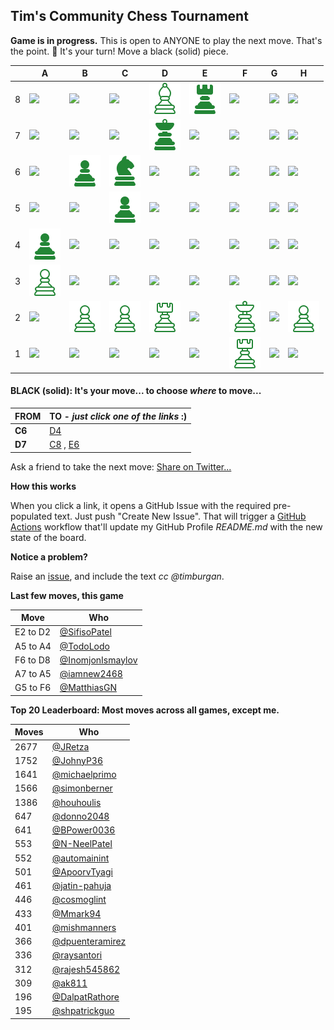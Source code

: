 
## Tim's Community Chess Tournament

**Game is in progress.** This is open to ANYONE to play the next move. That's the point. :wave:  It's your turn! Move a black (solid) piece.

|   | A | B | C | D | E | F | G | H |
| - | - | - | - | - | - | - | - | - |
| 8 | ![](https://raw.githubusercontent.com/timburgan/timburgan/master/chess_images/blank.png) | ![](https://raw.githubusercontent.com/timburgan/timburgan/master/chess_images/blank.png) | ![](https://raw.githubusercontent.com/timburgan/timburgan/master/chess_images/blank.png) | ![](https://raw.githubusercontent.com/timburgan/timburgan/master/chess_images/B.png) | ![](https://raw.githubusercontent.com/timburgan/timburgan/master/chess_images/r.png) | ![](https://raw.githubusercontent.com/timburgan/timburgan/master/chess_images/blank.png) | ![](https://raw.githubusercontent.com/timburgan/timburgan/master/chess_images/blank.png) | ![](https://raw.githubusercontent.com/timburgan/timburgan/master/chess_images/blank.png) |
| 7 | ![](https://raw.githubusercontent.com/timburgan/timburgan/master/chess_images/blank.png) | ![](https://raw.githubusercontent.com/timburgan/timburgan/master/chess_images/blank.png) | ![](https://raw.githubusercontent.com/timburgan/timburgan/master/chess_images/blank.png) | ![](https://raw.githubusercontent.com/timburgan/timburgan/master/chess_images/k.png) | ![](https://raw.githubusercontent.com/timburgan/timburgan/master/chess_images/blank.png) | ![](https://raw.githubusercontent.com/timburgan/timburgan/master/chess_images/blank.png) | ![](https://raw.githubusercontent.com/timburgan/timburgan/master/chess_images/blank.png) | ![](https://raw.githubusercontent.com/timburgan/timburgan/master/chess_images/blank.png) |
| 6 | ![](https://raw.githubusercontent.com/timburgan/timburgan/master/chess_images/blank.png) | ![](https://raw.githubusercontent.com/timburgan/timburgan/master/chess_images/p.png) | ![](https://raw.githubusercontent.com/timburgan/timburgan/master/chess_images/n.png) | ![](https://raw.githubusercontent.com/timburgan/timburgan/master/chess_images/blank.png) | ![](https://raw.githubusercontent.com/timburgan/timburgan/master/chess_images/blank.png) | ![](https://raw.githubusercontent.com/timburgan/timburgan/master/chess_images/blank.png) | ![](https://raw.githubusercontent.com/timburgan/timburgan/master/chess_images/blank.png) | ![](https://raw.githubusercontent.com/timburgan/timburgan/master/chess_images/blank.png) |
| 5 | ![](https://raw.githubusercontent.com/timburgan/timburgan/master/chess_images/blank.png) | ![](https://raw.githubusercontent.com/timburgan/timburgan/master/chess_images/blank.png) | ![](https://raw.githubusercontent.com/timburgan/timburgan/master/chess_images/p.png) | ![](https://raw.githubusercontent.com/timburgan/timburgan/master/chess_images/blank.png) | ![](https://raw.githubusercontent.com/timburgan/timburgan/master/chess_images/blank.png) | ![](https://raw.githubusercontent.com/timburgan/timburgan/master/chess_images/blank.png) | ![](https://raw.githubusercontent.com/timburgan/timburgan/master/chess_images/blank.png) | ![](https://raw.githubusercontent.com/timburgan/timburgan/master/chess_images/blank.png) |
| 4 | ![](https://raw.githubusercontent.com/timburgan/timburgan/master/chess_images/p.png) | ![](https://raw.githubusercontent.com/timburgan/timburgan/master/chess_images/blank.png) | ![](https://raw.githubusercontent.com/timburgan/timburgan/master/chess_images/blank.png) | ![](https://raw.githubusercontent.com/timburgan/timburgan/master/chess_images/blank.png) | ![](https://raw.githubusercontent.com/timburgan/timburgan/master/chess_images/blank.png) | ![](https://raw.githubusercontent.com/timburgan/timburgan/master/chess_images/blank.png) | ![](https://raw.githubusercontent.com/timburgan/timburgan/master/chess_images/blank.png) | ![](https://raw.githubusercontent.com/timburgan/timburgan/master/chess_images/blank.png) |
| 3 | ![](https://raw.githubusercontent.com/timburgan/timburgan/master/chess_images/P.png) | ![](https://raw.githubusercontent.com/timburgan/timburgan/master/chess_images/blank.png) | ![](https://raw.githubusercontent.com/timburgan/timburgan/master/chess_images/blank.png) | ![](https://raw.githubusercontent.com/timburgan/timburgan/master/chess_images/blank.png) | ![](https://raw.githubusercontent.com/timburgan/timburgan/master/chess_images/blank.png) | ![](https://raw.githubusercontent.com/timburgan/timburgan/master/chess_images/blank.png) | ![](https://raw.githubusercontent.com/timburgan/timburgan/master/chess_images/blank.png) | ![](https://raw.githubusercontent.com/timburgan/timburgan/master/chess_images/blank.png) |
| 2 | ![](https://raw.githubusercontent.com/timburgan/timburgan/master/chess_images/blank.png) | ![](https://raw.githubusercontent.com/timburgan/timburgan/master/chess_images/P.png) | ![](https://raw.githubusercontent.com/timburgan/timburgan/master/chess_images/P.png) | ![](https://raw.githubusercontent.com/timburgan/timburgan/master/chess_images/R.png) | ![](https://raw.githubusercontent.com/timburgan/timburgan/master/chess_images/blank.png) | ![](https://raw.githubusercontent.com/timburgan/timburgan/master/chess_images/K.png) | ![](https://raw.githubusercontent.com/timburgan/timburgan/master/chess_images/blank.png) | ![](https://raw.githubusercontent.com/timburgan/timburgan/master/chess_images/P.png) |
| 1 | ![](https://raw.githubusercontent.com/timburgan/timburgan/master/chess_images/blank.png) | ![](https://raw.githubusercontent.com/timburgan/timburgan/master/chess_images/blank.png) | ![](https://raw.githubusercontent.com/timburgan/timburgan/master/chess_images/blank.png) | ![](https://raw.githubusercontent.com/timburgan/timburgan/master/chess_images/blank.png) | ![](https://raw.githubusercontent.com/timburgan/timburgan/master/chess_images/blank.png) | ![](https://raw.githubusercontent.com/timburgan/timburgan/master/chess_images/R.png) | ![](https://raw.githubusercontent.com/timburgan/timburgan/master/chess_images/blank.png) | ![](https://raw.githubusercontent.com/timburgan/timburgan/master/chess_images/blank.png) |

#### **BLACK (solid):** It's your move... to choose _where_ to move...

| FROM | TO - _just click one of the links_ :) |
| ---- | -- |
| **C6** | [D4](https://github.com/timburgan/timburgan/issues/new?title=chess%7Cmove%7Cc6d4%7C32938&body=Just+push+%27Submit+new+issue%27.+You+don%27t+need+to+do+anything+else.) |
| **D7** | [C8](https://github.com/timburgan/timburgan/issues/new?title=chess%7Cmove%7Cd7c8%7C32938&body=Just+push+%27Submit+new+issue%27.+You+don%27t+need+to+do+anything+else.) , [E6](https://github.com/timburgan/timburgan/issues/new?title=chess%7Cmove%7Cd7e6%7C32938&body=Just+push+%27Submit+new+issue%27.+You+don%27t+need+to+do+anything+else.) |

Ask a friend to take the next move: [Share on Twitter...](https://twitter.com/share?text=I'm+playing+chess+on+a+GitHub+Profile+Readme!+Can+you+please+take+the+next+move+at+https://github.com/timburgan)

**How this works**

When you click a link, it opens a GitHub Issue with the required pre-populated text. Just push "Create New Issue". That will trigger a [GitHub Actions](https://github.blog/2020-07-03-github-action-hero-casey-lee/#getting-started-with-github-actions) workflow that'll update my GitHub Profile _README.md_ with the new state of the board.

**Notice a problem?**

Raise an [issue](https://github.com/timburgan/timburgan/issues), and include the text _cc @timburgan_.

**Last few moves, this game**

| Move  | Who |
| ----- | --- |
| E2 to D2 | [@SifisoPatel](https://github.com/SifisoPatel) |
| A5 to A4 | [@TodoLodo](https://github.com/TodoLodo) |
| F6 to D8 | [@InomjonIsmaylov](https://github.com/InomjonIsmaylov) |
| A7 to A5 | [@iamnew2468](https://github.com/iamnew2468) |
| G5 to F6 | [@MatthiasGN](https://github.com/MatthiasGN) |

**Top 20 Leaderboard: Most moves across all games, except me.**

| Moves | Who |
| ----- | --- |
| 2677 | [@JRetza](https://github.com/JRetza) |
| 1752 | [@JohnyP36](https://github.com/JohnyP36) |
| 1641 | [@michaelprimo](https://github.com/michaelprimo) |
| 1566 | [@simonberner](https://github.com/simonberner) |
| 1386 | [@houhoulis](https://github.com/houhoulis) |
| 647 | [@donno2048](https://github.com/donno2048) |
| 641 | [@BPower0036](https://github.com/BPower0036) |
| 553 | [@N-NeelPatel](https://github.com/N-NeelPatel) |
| 552 | [@automainint](https://github.com/automainint) |
| 501 | [@ApoorvTyagi](https://github.com/ApoorvTyagi) |
| 461 | [@jatin-pahuja](https://github.com/jatin-pahuja) |
| 446 | [@cosmoglint](https://github.com/cosmoglint) |
| 433 | [@Mmark94](https://github.com/Mmark94) |
| 401 | [@mishmanners](https://github.com/mishmanners) |
| 366 | [@dpuenteramirez](https://github.com/dpuenteramirez) |
| 336 | [@raysantori](https://github.com/raysantori) |
| 312 | [@rajesh545862](https://github.com/rajesh545862) |
| 309 | [@ak811](https://github.com/ak811) |
| 196 | [@DalpatRathore](https://github.com/DalpatRathore) |
| 195 | [@shpatrickguo](https://github.com/shpatrickguo) |
